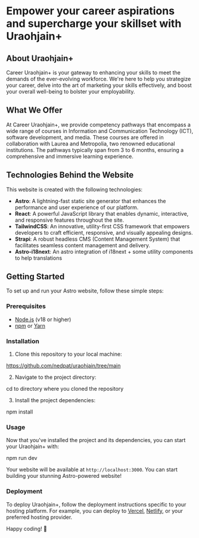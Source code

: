 # Empower your career aspirations and supercharge your skillset with Uraohjain+

## About Uraohjain+

Career Uraohjain+ is your gateway to enhancing your skills to meet the demands of the ever-evolving workforce. We're here to help you strategize your career, delve into the art of marketing your skills effectively, and boost your overall well-being to bolster your employability.

## What We Offer

At Career Uraohjain+, we provide competency pathways that encompass a wide range of courses in Information and Communication Technology (ICT), software development, and media. These courses are offered in collaboration with Laurea and Metropolia, two renowned educational institutions. The pathways typically span from 3 to 6 months, ensuring a comprehensive and immersive learning experience.

## Technologies Behind the Website

This website is created with the following technologies:

- **Astro**: A lightning-fast static site generator that enhances the performance and user experience of our platform.
- **React**: A powerful JavaScript library that enables dynamic, interactive, and responsive features throughout the site.
- **TailwindCSS**: An innovative, utility-first CSS framework that empowers developers to craft efficient, responsive, and visually appealing designs.
- **Strapi**: A robust headless CMS (Content Management System) that facilitates seamless content management and delivery.
- **Astro-i18next**: An astro integration of i18next + some utility components to help translations

## Getting Started

To set up and run your Astro website, follow these simple steps:

### Prerequisites

- [Node.js](https://nodejs.org/en/) (v18 or higher)
- [npm](https://www.npmjs.com/) or [Yarn](https://yarnpkg.com/)

### Installation

1. Clone this repository to your local machine:

https://github.com/nedpat/uraohjain/tree/main

2. Navigate to the project directory:

cd to directory where you cloned the repository

3. Install the project dependencies:

npm install

### Usage

Now that you've installed the project and its dependencies, you can start your Uraohjain+ with:

npm run dev

Your website will be available at `http://localhost:3000`. You can start building your stunning Astro-powered website!

### Deployment

To deploy Uraohjain+, follow the deployment instructions specific to your hosting platform. For example, you can deploy to [Vercel](https://vercel.com/), [Netlify](https://www.netlify.com/), or your preferred hosting provider.

Happy coding! 🚀
